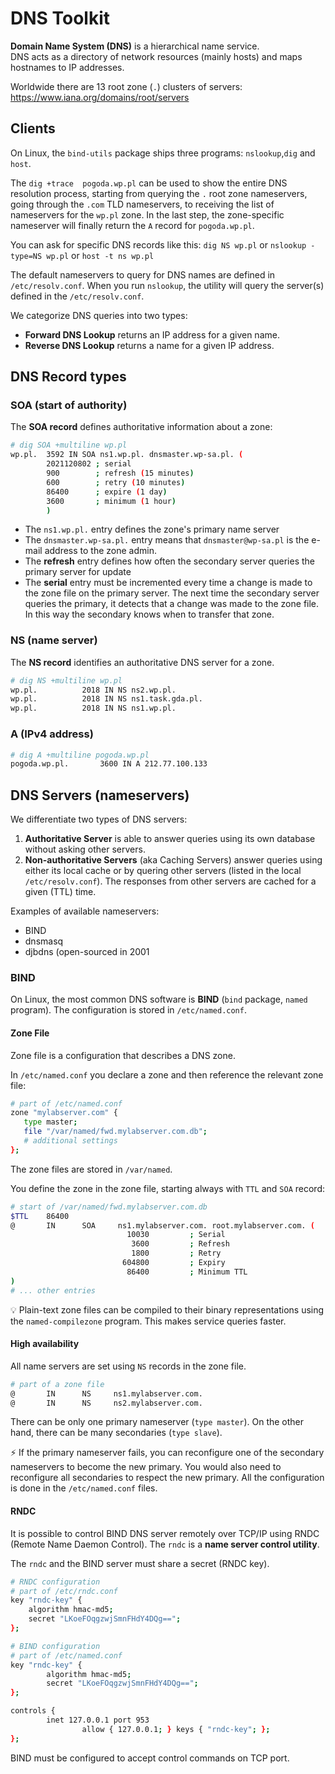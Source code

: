 # DNS Toolkit

**Domain Name System (DNS)** is a hierarchical name service.  
DNS acts as a directory of network resources (mainly hosts) and maps hostnames to IP addresses.

Worldwide there are 13 root zone (`.`) clusters of servers: https://www.iana.org/domains/root/servers

## Clients
On Linux, the `bind-utils` package ships three programs: `nslookup`,`dig` and `host`. 

The `dig +trace  pogoda.wp.pl` can be used to show the entire DNS resolution process, starting from querying the `.` root zone nameservers, going through the `.com` TLD nameservers, to receiving the list of nameservers for the `wp.pl` zone. In the last step, the zone-specific nameserver will finally return the `A` record for `pogoda.wp.pl`.

You can ask for specific DNS records like this: `dig NS wp.pl` or `nslookup -type=NS wp.pl` or `host -t ns wp.pl`

The default nameservers to query for DNS names are defined in `/etc/resolv.conf`. When you run `nslookup`, the utility will query the server(s) defined in the `/etc/resolv.conf`.

We categorize DNS queries into two types:
- **Forward DNS Lookup** returns an IP address for a given name.
- **Reverse DNS Lookup** returns a name for a given IP address.

## DNS Record types

### SOA (start of authority)
 The **SOA record** defines authoritative information about a zone:
```bash
# dig SOA +multiline wp.pl
wp.pl.	3592 IN	SOA ns1.wp.pl. dnsmaster.wp-sa.pl. (
		2021120802 ; serial
		900        ; refresh (15 minutes)
		600        ; retry (10 minutes)
		86400      ; expire (1 day)
		3600       ; minimum (1 hour)
		)
```
- The `ns1.wp.pl.` entry defines the zone's primary name server
- The `dnsmaster.wp-sa.pl.` entry means that `dnsmaster@wp-sa.pl` is the e-mail address to the zone admin.
- The **refresh** entry defines how often the secondary server queries the primary server for update
- The **serial** entry must be incremented every time a change is made to the zone file on the primary server. The next time the secondary server queries the primary, it detects that a change was made to the zone file. In this way the secondary knows when to transfer that zone.

### NS (name server)
The **NS record** identifies an authoritative DNS server for a zone.

```bash
# dig NS +multiline wp.pl
wp.pl.			2018 IN	NS ns2.wp.pl.
wp.pl.			2018 IN	NS ns1.task.gda.pl.
wp.pl.			2018 IN	NS ns1.wp.pl.
```

### A (IPv4 address)

```bash
# dig A +multiline pogoda.wp.pl
pogoda.wp.pl.		3600 IN	A 212.77.100.133
```

## DNS Servers (nameservers)
We differentiate two types of DNS servers:
1. **Authoritative Server** is able to answer queries using its own database without asking other servers.
2. **Non-authoritative Servers** (aka Caching Servers) answer queries using either its local cache or by quering other servers (listed in the local `/etc/resolv.conf`). The responses from other servers are cached for a given (TTL) time.

Examples of available nameservers:
- BIND
- dnsmasq
- djbdns (open-sourced in 2001

### BIND
On Linux, the most common DNS software is **BIND** (`bind` package, `named` program). The configuration is stored in `/etc/named.conf`.

#### Zone File
Zone file is a configuration that describes a DNS zone. 

In `/etc/named.conf` you declare a zone and then reference the relevant zone file:
```bash
# part of /etc/named.conf
zone "mylabserver.com" {
   type master;
   file "/var/named/fwd.mylabserver.com.db";
   # additional settings
};
```

The zone files are stored in `/var/named`.

You define the zone in the zone file, starting always with `TTL` and `SOA` record:
```bash
# start of /var/named/fwd.mylabserver.com.db
$TTL    86400
@       IN      SOA     ns1.mylabserver.com. root.mylabserver.com. (
                          10030         ; Serial
                           3600         ; Refresh
                           1800         ; Retry
                         604800         ; Expiry
                          86400         ; Minimum TTL
)
# ... other entries
```

:bulb: Plain-text zone files can be compiled to their binary representations using the `named-compilezone` program. This makes service queries faster.


#### High availability
All name servers are set using `NS` records in the zone file.
```bash
# part of a zone file
@       IN      NS     ns1.mylabserver.com.
@       IN      NS     ns2.mylabserver.com.
```
There can be only one primary nameserver (`type master`). On the other hand, there can be many secondaries (`type slave`). 

:zap: If the primary nameserver fails, you can reconfigure one of the secondary nameservers to become the new primary. You would also need to reconfigure all secondaries to respect the new primary. All the configuration is done in the `/etc/named.conf` files.

#### RNDC
It is possible to control BIND DNS server remotely over TCP/IP using RNDC (Remote Name Daemon Control). The `rndc` is a **name server control utility**. 

The `rndc` and the BIND server must share a secret (RNDC key).
```bash
# RNDC configuration
# part of /etc/rndc.conf
key "rndc-key" {
	algorithm hmac-md5;
	secret "LKoeFOqgzwjSmnFHdY4DQg==";
};
```
```bash
# BIND configuration
# part of /etc/named.conf
key "rndc-key" {
        algorithm hmac-md5;
        secret "LKoeFOqgzwjSmnFHdY4DQg==";
};

controls {
        inet 127.0.0.1 port 953
                allow { 127.0.0.1; } keys { "rndc-key"; };
};
```

BIND must be configured to accept control commands on TCP port.

